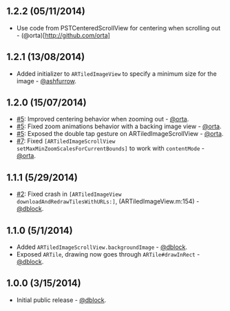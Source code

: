 ## 1.2.2 (05/11/2014)

* Use code from PSTCenteredScrollView for centering when scrolling out - (@orta)[http://github.com/orta]

## 1.2.1 (13/08/2014)

* Added initializer to `ARTiledImageView` to specify a minimum size for the image - [@ashfurrow](http://github.com/AshFurrow).


## 1.2.0 (15/07/2014)

* [#5](https://github.com/dblock/ARTiledImageView/issues/5): Improved centering behavior when zooming out - [@orta](https://github.com/orta).
* [#5](https://github.com/dblock/ARTiledImageView/issues/5): Fixed zoom animations behavior with a backing image view - [@orta](https://github.com/orta).
* [#5](https://github.com/dblock/ARTiledImageView/issues/5): Exposed the double tap gesture on ARTiledImageScrollView - [@orta](https://github.com/orta).
* [#7](https://github.com/dblock/ARTiledImageView/issues/7): Fixed `[ARTiledImageScrollView setMaxMinZoomScalesForCurrentBounds]` to work with `contentMode` - [@orta](https://github.com/orta).

## 1.1.1 (5/29/2014)

* [#2](https://github.com/dblock/ARTiledImageView/issues/2): Fixed crash in `[ARTiledImageView downloadAndRedrawTilesWithURLs:]`, (ARTiledImageView.m:154) - [@dblock](https://github.com/dblock).

## 1.1.0 (5/1/2014)

* Added `ARTiledImageScrollView.backgroundImage` - [@dblock](https://github.com/dblock).
* Exposed `ARTile`, drawing now goes through `ARTile#drawInRect` - [@dblock](https://github.com/dblock).

## 1.0.0 (3/15/2014)

* Initial public release - [@dblock](https://github.com/dblock).
